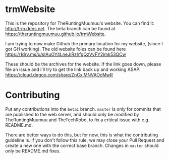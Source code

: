 # trmWebsite
This is the repository for TheRuntingMuumuu's website. You can find it: http://trm.ddns.net. The beta branch can be found at https://theruntingmuumuu.github.io/trmWebsite.

I am trying to now make Github the primary location for my website, (since I got GH working). The old website foles can be found here https://1drv.ms/u/s!AuOY4LneJIRzhfgQzVvFY2imk53QCw

These should be the archives for the website. If the link goes down, please file an issue and i'll try to get the link back up and working ASAP. https://cloud.degoo.com/share/ZnCxiMNVAOcMwR

# Contributing
Put any contributions into the `beta1` branch. `master` is only for commits that are published to the web server, and should only be modified by TheRuntingMuumuu and TheTechRobo, to fix a critical issue with e.g. README.md.

There are better ways to do this, but for now, this is what the contributing guideline is. if you don't follow this rule, we may close your Pull Request and create a new one with the correct base branch. Changes in `master` should only be README.md fixes.
